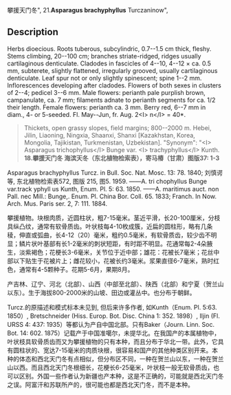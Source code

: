 攀援天门冬",
21.**Asparagus brachyphyllus** Turczaninow",

## Description
Herbs dioecious. Roots tuberous, subcylindric, 0.7--1.5 cm thick, fleshy. Stems climbing, 20--100 cm; branches striate-ridged, ridges usually cartilaginous denticulate. Cladodes in fascicles of 4--10, 4--12 × ca. 0.5 mm, subterete, slightly flattened, irregularly grooved, usually cartilaginous denticulate. Leaf spur not or only slightly spinescent; spine 1--2 mm. Inflorescences developing after cladodes. Flowers of both sexes in clusters of 2--4; pedicel 3--6 mm. Male flowers: perianth pale purplish brown, campanulate, ca. 7 mm; filaments adnate to perianth segments for ca. 1/2 their length. Female flowers: perianth ca. 3 mm. Berry red, 6--7 mm in diam., 4- or 5-seeded. Fl. May--Jun, fr. Aug. 2&lt;I&gt; n&lt;/I&gt; = 40*.

> Thickets, open grassy slopes, field margins; 800--2000 m. Hebei, Jilin, Liaoning, Ningxia, Shaanxi, Shanxi [Kazakhstan, Korea, Mongolia, Tajikistan, Turkmenistan, Uzbekistan].
  "Synonym": "&lt;I&gt; Asparagus trichophyllus&lt;/I&gt; Bunge var. &lt;I&gt; trachyphyllus&lt;/I&gt; Kunth.
**18.攀援天门冬 海滨天冬（东北植物检索表），寄马椿（甘肃）图版37: 1-3**

Asparagus brachyphyllus Turcz. in Bull. Soc. Nat. Mosc. 13: 78. 1840; 刘慎谔等, 东北植物检索表572, 图版 215, 图5. 1959. ——A. tri chophyllus Bunge var.track yphyll us Kunth, Enum. Pl. 5: 63. 1850. ——A. maritimus auct. non Pall. nec Mill.: Bunge,. Enum. Pl. China Bor. Coll. 65. 1833; Franch. In Now. Arch. Mus. Paris ser. 2, 7: 111. 1884.

攀援植物。块根肉质，近圆柱状，粗7-15毫米。茎近平滑，长20-100厘米，分枝具纵凸纹，通常有软骨质齿。叶状枝每4-10枚成簇，近扁的圆柱形，略有几条稜，伸直或弧曲，长4-12（20）毫米，粗约0.5毫米，有软骨质齿，较少齿不明显；鳞片状叶基部有长1-2毫米的刺状短距，有时距不明显。花通常每2-4朵腋生，淡紫褐色；花梗长3-6毫米，关节位于近中部；雄花：花被长7毫米；花丝中部以下贴生于花被片上；雌花较小，花被长约3毫米。浆果直径6-7毫米，熟时红色，通常有4-5颗种子。花期5-6月，果期8月。

产吉林、辽宁、河北（北部）、山西（中部至北部）、陕西（北部）和宁夏（贺兰山以东）。生于海拔800-2000米的山坡、田边或灌丛中。也分布于朝鲜。

Turcz.的原描述和模式标本未见到, 但后来许多作者, 如Kunth（Enum. Pl. 5:63. 1850）, Bretschneider (Hiss. Europ. Bot. Disc. China 1: 352. 1898）, Iljin (Fl. URSS 4: 437: 1935）等都认为产自中国北部。只有Baker（Journ. Linn. Soc. Bot. 14: 602. 1875）记载产于中国准噶尔，未提华北。在我国产的本属植物中，叶状枝具软骨质齿而又为攀援植物的只有本种，而且分布于华北一带。此外，它具有圆柱状的、宽达7-15毫米的肉质块根，很容易和国产的其他种类区别开来。本种的体态和西北天门冬有点相似，但分布区不同，一种在贺兰山以东，一种在贺兰山以西。而且西北天门冬根细长，花梗长6-25毫米，叶状枝一般无软骨质齿，也可以区别。外国一些作者认为新疆也产本种，这是不正确的，可能就是西北天门冬之误。阿富汗和苏联所产的，很可能也都是西北天门冬，而不是本种。
